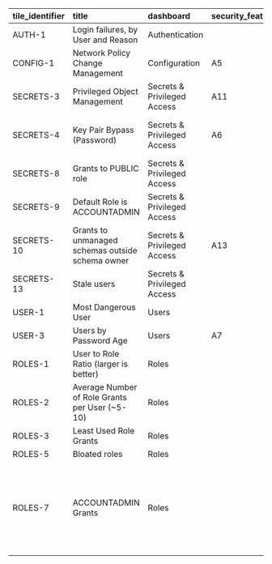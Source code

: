 <!-- TODO: Add intro? -->

<!-- NOTE: This is generated through mdsh, do not edit by hand -->

<!-- markdownlint-disable MD013 -->
<!-- `> nix run .#renderSentryControlMappingTable` -->
<!-- BEGIN mdsh -->
| tile_identifier   | title                                            | dashboard                   | security_features_checklist   | nist_800_53   | nist_800_171   | hitrust_csf_v9          | mitre_attack_saas                                                                                                                 |
|:------------------|:-------------------------------------------------|:----------------------------|:------------------------------|:--------------|:---------------|:------------------------|:----------------------------------------------------------------------------------------------------------------------------------|
| AUTH-1            | Login failures, by User and Reason               | Authentication              |                               | AC-7          | 3.5            | PR.DS-5:G5              | T1110- Brute Force                                                                                                                |
| CONFIG-1          | Network Policy Change Management                 | Configuration               | A5                            | CM-2          | 3.1.1, 3.4.2   | PR.DS-6:G3              | T1098 - Account Manipulation                                                                                                      |
| SECRETS-3         | Privileged Object Management                     | Secrets & Privileged Access | A11                           |               |                | DE.CM-6:G3              |                                                                                                                                   |
| SECRETS-4         | Key Pair Bypass (Password)                       | Secrets & Privileged Access | A6                            | AC-2(1)       |                | PR.MA-1:G3              | T1550 - Use Alternate Authentication Material                                                                                     |
| SECRETS-8         | Grants to PUBLIC role                            | Secrets & Privileged Access |                               | AC-3(1)       |                | PR.AC-4:G3              | T1098 - Account Manipulation                                                                                                      |
| SECRETS-9         | Default Role is ACCOUNTADMIN                     | Secrets & Privileged Access |                               | AC-3          |                | PR.AC-7:G8, PR.AT-2:G2* |                                                                                                                                   |
| SECRETS-10        | Grants to unmanaged schemas outside schema owner | Secrets & Privileged Access | A13                           | AC-3(7)       |                | PR.AC-4:G1              |                                                                                                                                   |
| SECRETS-13        | Stale users                                      | Secrets & Privileged Access |                               | AC-2(3)a      | 3.5.6          | PR.AC-4:G3              |                                                                                                                                   |
| USER-1            | Most Dangerous User                              | Users                       |                               | AC-6          |                | PR.IP-11:G2             |                                                                                                                                   |
| USER-3            | Users by Password Age                            | Users                       | A7                            | AC-2(1)       |                | PR.IP-11:G2             |                                                                                                                                   |
| ROLES-1           | User to Role Ratio (larger is better)            | Roles                       |                               |               |                | PR.AC-4:G1              |                                                                                                                                   |
| ROLES-2           | Average Number of Role Grants per User (~5-10)   | Roles                       |                               |               |                | PR.AC-4:G1              |                                                                                                                                   |
| ROLES-3           | Least Used Role Grants                           | Roles                       |                               |               |                | PR.AC-4:G1              |                                                                                                                                   |
| ROLES-5           | Bloated roles                                    | Roles                       |                               |               |                | PR.AC-4:G1              |                                                                                                                                   |
| ROLES-7           | ACCOUNTADMIN Grants                              | Roles                       |                               |               |                | PR.AC-4:G3              | T1060- Permission Group Discovery, T1078 - Privilege Escalation, T1546 - Event Triggered Escalation, T1098 - Account Manipulation |
<!-- END mdsh -->
<!-- markdownlint-enable MD013 -->
